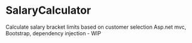 # SalaryCalculator
Calculate salary bracket limits based on customer selection 
Asp.net mvc, Bootstrap, dependency injection - WIP
